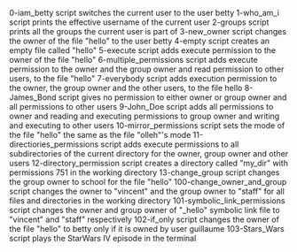 0-iam_betty script switches the current user to the user betty
1-who_am_i script prints the effective username of the current user
2-groups script prints all the groups the current user is part of
3-new_owner script changes the owner of the file "hello" to the user betty
4-empty script creates an empty file called "hello"
5-execute script adds execute permission to the owner of the file "hello"
6-multiple_permissions script adds execute permission to the owner and the group owner and read permission to other users, to the file "hello"
7-everybody script adds execution permission to the owner, the group owner and the other users, to the file hello
8-James_Bond script gives no permission to either owner or group owner and all permissions to other users
9-John_Doe script adds all permissions to owner and reading and executing permissions to group owner and writing and executing to other users
10-mirror_permissions script sets the mode of the file "hello" the same as the file "olleh"'s mode
11-directiories_permissions script adds execute permissions to all subdirectories of the current directory for the owner, group owner and other users
12-directory_permission script creates a directory called "my_dir" with permissions 751 in the working directory
13-change_group script changes the group owner to school for the file "hello"
100-change_owner_and_group script changes the owner to "vincent" and the group owner to "staff" for all files and directories in the working directory
101-symbolic_link_permissions script changes the owner and group owner of "_hello" symbolic link file to "vincent" and "staff" respectively
102-if_only script changes the owner of the file "hello" to betty only if it is owned by user guillaume
103-Stars_Wars script plays the StarWars IV episode in the terminal

